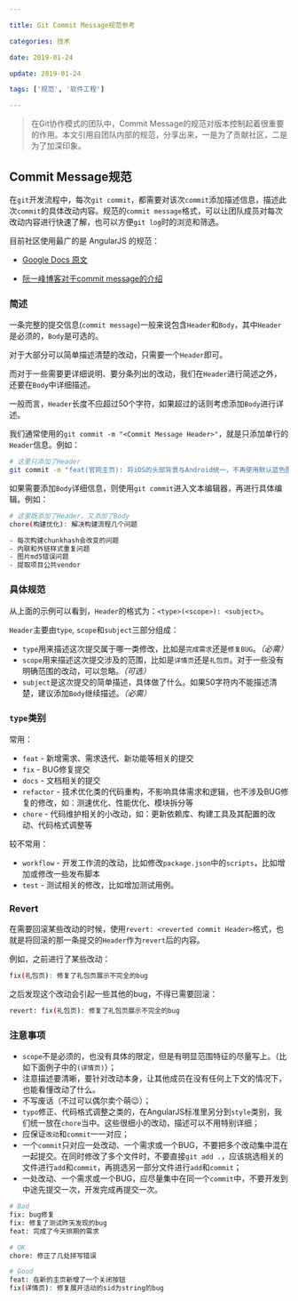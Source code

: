 ```yaml
---

title: Git Commit Message规范参考

categories: 技术

date: 2019-01-24

update: 2019-01-24

tags: ['规范', '软件工程']

---
```


> 在Git协作模式的团队中，Commit Message的规范对版本控制起着很重要的作用。本文引用自团队内部的规范，分享出来，一是为了贡献社区，二是为了加深印象。

<!-- more -->

## Commit Message规范

在`git`开发流程中，每次`git commit`，都需要对该次`commit`添加描述信息，描述此次`commit`的具体改动内容。规范的`commit message`格式，可以让团队成员对每次改动内容进行快速了解，也可以方便`git log`时的浏览和筛选。

目前社区使用最广的是 AngularJS 的规范：

- [Google Docs 原文](https://docs.google.com/document/d/1QrDFcIiPjSLDn3EL15IJygNPiHORgU1_OOAqWjiDU5Y/edit#heading=h.greljkmo14y0)

- [阮一峰博客对于commit message的介绍](http://www.ruanyifeng.com/blog/2016/01/commit_message_change_log.html)

### 简述

一条完整的提交信息(`commit message`)一般来说包含`Header`和`Body`，其中`Header`是必须的，`Body`是可选的。

对于大部分可以简单描述清楚的改动，只需要一个`Header`即可。

而对于一些需要更详细说明、要分条列出的改动，我们在`Header`进行简述之外，还要在`Body`中详细描述。

一般而言，`Header`长度不应超过50个字符，如果超过的话则考虑添加`Body`进行详述。

我们通常使用的`git commit -m "<Commit Message Header>"`，就是只添加单行的`Header`信息。例如：

```sh
# 这里只添加了Header
git commit -m "feat(官网主页): 将iOS的头部背景与Android统一，不再使用默认蓝色图片"
```

如果需要添加`Body`详细信息，则使用`git commit`进入文本编辑器，再进行具体编辑。例如：

```sh
# 这里既添加了Header，又添加了Body
chore(构建优化): 解决构建流程几个问题

- 每次构建chunkhash会改变的问题
- 内联和外链样式重复问题
- 图片md5错误问题
- 提取项目公共vendor
```

### 具体规范

从上面的示例可以看到，`Header`的格式为：`<type>(<scope>): <subject>`。

`Header`主要由`type`, `scope`和`subject`三部分组成：

- `type`用来描述这次提交属于哪一类修改，比如是`完成需求`还是`修复BUG`。_（必需）_
- `scope`用来描述这次提交涉及的范围，比如是`详情页`还是`礼包页`。对于一些没有明确范围的改动，可以忽略。_（可选）_
- `subject`是这次提交的简单描述，具体做了什么。如果50字符内不能描述清楚，建议添加`Body`继续描述。_（必需）_

### `type`类别

常用：
- `feat` - 新增需求、需求迭代、新功能等相关的提交
- `fix` - BUG修复提交
- `docs` - 文档相关的提交
- `refactor` - 技术优化类的代码重构，不影响具体需求和逻辑，也不涉及BUG修复的修改，如：测速优化、性能优化、模块拆分等
- `chore` - 代码维护相关的小改动，如：更新依赖库、构建工具及其配置的改动、代码格式调整等

较不常用：
- `workflow` - 开发工作流的改动，比如修改`package.json`中的`scripts`，比如增加或修改一些发布脚本
- `test` - 测试相关的修改，比如增加测试用例。

### Revert

在需要回滚某些改动的时候，使用`revert: <reverted commit Header>`格式，也就是将回滚的那一条提交的`Header`作为`revert`后的内容。

例如，之前进行了某些改动：

```sh
fix(礼包页): 修复了礼包页展示不完全的bug
```

之后发现这个改动会引起一些其他的bug，不得已需要回滚：

```sh
revert: fix(礼包页): 修复了礼包页展示不完全的bug
```

### 注意事项

- `scope`不是必须的，也没有具体的限定，但是有明显范围特征的尽量写上。（比如下面例子中的`(详情页)`）；
- 注意描述要清晰，要针对改动本身，让其他成员在没有任何上下文的情况下，也能看懂改动了什么。
- 不写废话（不过可以偶尔卖个萌😉）；
- `typo`修正、代码格式调整之类的，在AngularJS标准里另分到`style`类别，我们统一放在`chore`当中。这些很细小的改动，描述可以不用特别详细；
- 应保证`改动`和`commit`一一对应；
- 一个`commit`只对应一处改动、一个需求或一个BUG，不要把多个改动集中混在一起提交。在同时修改了多个文件时，不要直接`git add .`，应该挑选相关的文件进行`add`和`commit`，再挑选另一部分文件进行`add`和`commit`；
- 一处改动、一个需求或一个BUG，应尽量集中在同一个`commit`中，不要开发到中途先提交一次，开发完成再提交一次。

```sh
# Bad
fix: bug修复
fix: 修复了测试昨天发现的bug
feat: 完成了今天排期的需求

# OK
chore: 修正了几处拼写错误

# Good
feat: 在新的主页新增了一个关闭按钮
fix(详情页): 修复展开活动的sid为string的bug
```

<!--stackedit_data:
eyJoaXN0b3J5IjpbLTUxMTk4NDcyNiw2MTI0NDk4NCwtNTExOT
g0NzI2XX0=
-->